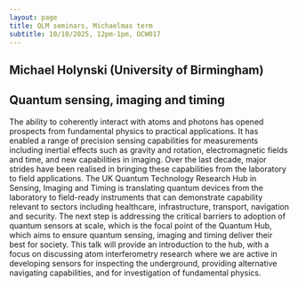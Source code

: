 ```yaml
---
layout: page
title: QLM seminars, Michaelmas term
subtitle: 10/10/2025, 12pm-1pm, OCW017
---
```


## Michael Holynski (University of Birmingham)

## Quantum sensing, imaging and timing

The ability to coherently interact with atoms and photons has opened prospects from fundamental physics to practical applications. It has enabled a range of precision sensing capabilities for measurements including inertial effects such as gravity and rotation, electromagnetic fields and time, and new capabilities in imaging. Over the last decade, major strides have been realised in bringing these capabilities from the laboratory to field applications. The UK Quantum Technology Research Hub in Sensing, Imaging and Timing is translating quantum devices from the laboratory to field-ready instruments that can demonstrate capability relevant to sectors including healthcare, infrastructure, transport, navigation and security. The next step is addressing the critical barriers to adoption of quantum sensors at scale, which is the focal point of the Quantum Hub, which aims to ensure quantum sensing, imaging and timing deliver their best for society. This talk will provide an introduction to the hub, with a focus on discussing atom interferometry research where we are active in developing sensors for inspecting the underground, providing alternative navigating capabilities, and for investigation of fundamental physics.





